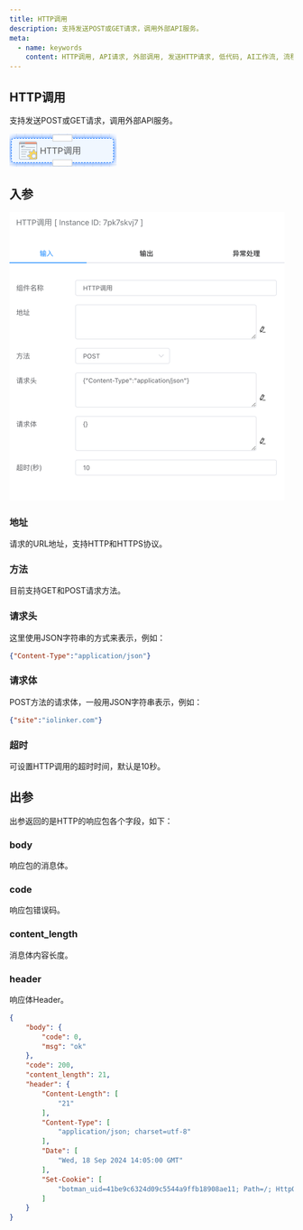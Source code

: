 ```yaml
---
title: HTTP调用
description: 支持发送POST或GET请求，调用外部API服务。
meta:
  - name: keywords
    content: HTTP调用, API请求, 外部调用, 发送HTTP请求, 低代码, AI工作流, 流程引擎
---
```


## HTTP调用

支持发送POST或GET请求，调用外部API服务。

<img src="./img/api_request.png" alt="api_request" title="api请求" style="zoom: 50%;" />

## 入参

<img src="./img/api_request_input_parameter.png" alt="api_request_input_parameter" title="api请求配置" style="zoom: 50%;" />

### 地址

请求的URL地址，支持HTTP和HTTPS协议。

### 方法

目前支持GET和POST请求方法。

### 请求头

这里使用JSON字符串的方式来表示，例如：

```json
{"Content-Type":"application/json"}
```

### 请求体

POST方法的请求体，一般用JSON字符串表示，例如：

```json
{"site":"iolinker.com"}
```

### 超时

可设置HTTP调用的超时时间，默认是10秒。



## 出参

出参返回的是HTTP的响应包各个字段，如下：

### body

响应包的消息体。

### code

响应包错误码。

### content_length

 消息体内容长度。

### header

响应体Header。



```json
{
    "body": {
        "code": 0,
        "msg": "ok"
    },
    "code": 200,
    "content_length": 21,
    "header": {
        "Content-Length": [
            "21"
        ],
        "Content-Type": [
            "application/json; charset=utf-8"
        ],
        "Date": [
            "Wed, 18 Sep 2024 14:05:00 GMT"
        ],
        "Set-Cookie": [
            "botman_uid=41be9c6324d09c5544a9ffb18908ae11; Path=/; HttpOnly"
        ]
    }
}
```



